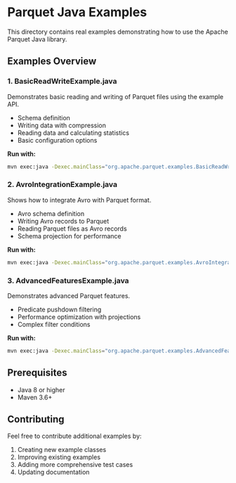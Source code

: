 # Parquet Java Examples

This directory contains real examples demonstrating how to use the Apache Parquet Java library.

## Examples Overview

### 1. BasicReadWriteExample.java
Demonstrates basic reading and writing of Parquet files using the example API.

- Schema definition
- Writing data with compression
- Reading data and calculating statistics
- Basic configuration options

**Run with:**
```bash
mvn exec:java -Dexec.mainClass="org.apache.parquet.examples.BasicReadWriteExample"
```

### 2. AvroIntegrationExample.java
Shows how to integrate Avro with Parquet format.

- Avro schema definition
- Writing Avro records to Parquet
- Reading Parquet files as Avro records
- Schema projection for performance

**Run with:**
```bash
mvn exec:java -Dexec.mainClass="org.apache.parquet.examples.AvroIntegrationExample"
```

### 3. AdvancedFeaturesExample.java
Demonstrates advanced Parquet features.

- Predicate pushdown filtering
- Performance optimization with projections
- Complex filter conditions

**Run with:**
```bash
mvn exec:java -Dexec.mainClass="org.apache.parquet.examples.AdvancedFeaturesExample"
```

## Prerequisites

- Java 8 or higher
- Maven 3.6+

## Contributing

Feel free to contribute additional examples by:

1. Creating new example classes
2. Improving existing examples
3. Adding more comprehensive test cases
4. Updating documentation

